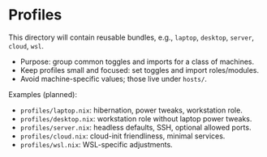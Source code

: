 # Profiles

This directory will contain reusable bundles, e.g., `laptop`, `desktop`, `server`, `cloud`, `wsl`.

- Purpose: group common toggles and imports for a class of machines.
- Keep profiles small and focused: set toggles and import roles/modules.
- Avoid machine-specific values; those live under `hosts/`.

Examples (planned):
- `profiles/laptop.nix`: hibernation, power tweaks, workstation role.
- `profiles/desktop.nix`: workstation role without laptop power tweaks.
- `profiles/server.nix`: headless defaults, SSH, optional allowed ports.
- `profiles/cloud.nix`: cloud-init friendliness, minimal services.
- `profiles/wsl.nix`: WSL-specific adjustments.
